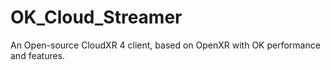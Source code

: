 # OK_Cloud_Streamer
An Open-source CloudXR 4 client, based on OpenXR with OK performance and features.
